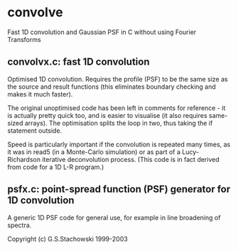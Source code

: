 # convolve
Fast 1D convolution and Gaussian PSF in C without using Fourier Transforms

convolvx.c: fast 1D convolution
-------------------------------

Optimised 1D convolution. Requires the profile (PSF) to be the
same size as the source and result functions (this eliminates
boundary checking and makes it much faster).

The original unoptimised code has been left in comments for
reference - it is actually pretty quick too, and is easier
to visualise (it also requires same-sized arrays).
The optimisation splits the loop in two, thus taking the
if statement outside.

Speed is particularly important if the convolution is repeated
many times, as it was in read5 (in a Monte-Carlo simulation)
or as part of a Lucy-Richardson iterative deconvolution process.
(This code is in fact derived from code for a 1D L-R program.)


psfx.c: point-spread function (PSF) generator for 1D convolution
----------------------------------------------------------------

A generic 1D PSF code for general use, for example in line broadening of spectra.


Copyright (c) G.S.Stachowski 1999-2003

